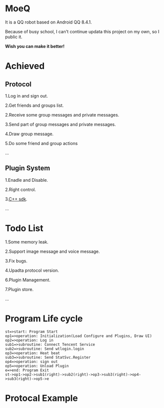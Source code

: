 # MoeQ

It is a QQ robot based on Android QQ 8.4.1.

Because of busy school, I can't continue updata this project on my own, so I public it.


**Wish you can make it better!**


# Achieved


## Protocol

1.Log in and sign out.

2.Get friends and groups list.

2.Receive some group messages and private messages.

3.Send part of group messages and private messages.

4.Draw group message.

5.Do some friend and group actions

...


## Plugin System

1.Enadle and Disable.

2.Right control.

3.[C++ sdk](https://github.com/YuFanXing/mqcppsdk).

...


# Todo List

1.Some memory leak.

2.Support image message and voice message.

3.Fix bugs.

4.Upadta protocol version.

6.Plugin Management.

7.Plugin store.

...


# Program Life cycle

```flow
st=>start: Program Start
op1=>operation: Initialization(Load Configure and Plugins, Draw UI)
op2=>operation: Log in
sub1=>subroutine: Connect Tencent Service
sub2=>subroutine: Send wtlogin.login
op3=>operation: Heat beat
sub3=>subroutine: Send StatSvc.Register
op4=>operation: sign out
op5=>operation: Unload Plugin
e=>end: Program Exit
st->op1->op2->sub1(right)->sub2(right)->op3->sub3(right)->op4->sub3(right)->op5->e
```

# Protocal Example

